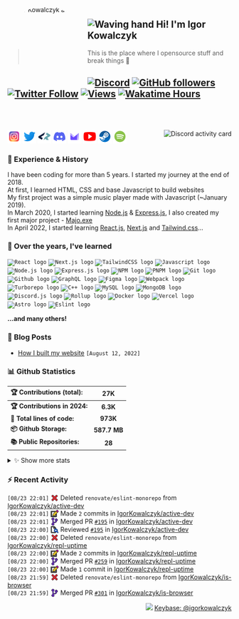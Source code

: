 <!-- ## Hi! I'm Igor Kowalczyk 🖐️ -->

<img width="170" height="170" align="left" style="float: left; margin: 0 10px 0 0; border-radius: 50%;" alt="Igor Kowalczyk avatar" src="https://github.com/IgorKowalczyk/igorkowalczyk/assets/49127376/e468b80c-5c77-4eb6-9d10-3718edf1bd9b">

## <img alt="Waving hand" width="26" height="26" src="https://raw.githubusercontent.com/igorkowalczyk/igorkowalczyk/master/src/images/wave.gif"> Hi! I'm Igor Kowalczyk

> This is the place where I opensource stuff and break things :rofl:<br>

## [![Discord](https://img.shields.io/discord/695282860399001640?color=333&label=Chat&logo=discord&logoColor=fff&style=flat-square)](https://igorkowalczyk.dev/discord) [![GitHub followers](https://img.shields.io/github/followers/igorkowalczyk?color=333&label=Follow&logo=github&logoColor=fff&style=flat-square)](https://github.com/IgorKowalczyk?tab=followers) [![Twitter Follow](https://img.shields.io/static/v1?message=Twitter&color=333&label=@majonezexe&logo=twitter&logoColor=fff&style=flat-square)](https://twitter.com/majonezexe) [![Views](https://github-views.deno.dev/api/badge/igorkowalczyk?style=flat&color=333&cache=none)](https://igorkowalczyk.dev) [![Wakatime Hours](https://wakatime-hours.deno.dev/api/badge?style=flat-square&color=333)](https://igorkowalczyk.dev)<br><br><br>

<a href="https://discord.com/users/544164729354977282">
 <img alt="Discord activity card" src="https://discord-activity.deno.dev/api/544164729354977282?idleMessage=Just%20chillin'%20at%20the%20moment&cache=none" align="right" />
</a>

<p align="left">
<code><a href="https://www.instagram.com/majonezexe/" target="_blank"><img src="https://github.com/igorkowalczyk/igorkowalczyk/blob/master/src/images/readme/svg/instagram.svg" alt="Instagram logo" width="30" height="30"/></a></code>
<code><a href="https://twitter.com/majonezexe" target="_blank"><img src="https://github.com/igorkowalczyk/igorkowalczyk/blob/master/src/images/readme/svg/twitter.svg" alt="Twitter logo" width="30" height="30"/></a></code>
<code><a href="https://profile.codersrank.io/user/igorkowalczyk/" target="_blank"><img src="https://github.com/igorkowalczyk/igorkowalczyk/blob/master/src/images/readme/png/codersrank.png" alt="Codersrank logo" width="30" height="30"/></a></code>
<code><a href="https://discord.com/users/544164729354977282" target="_blank"><img src="https://github.com/igorkowalczyk/igorkowalczyk/blob/master/src/images/readme/svg/discord.svg" alt="Discord logo" width="30" height="30"/></a></code>
<code><a href="mailto:majonezexe@protonmail.com" target="_blank"><img src="https://github.com/igorkowalczyk/igorkowalczyk/blob/master/src/images/readme/svg/protonmail.svg" alt="Email" width="30" height="30"/></a></code>
<code><a href="https://www.youtube.com/c/Majonezexe" target="_blank"><img src="https://github.com/igorkowalczyk/igorkowalczyk/blob/master/src/images/readme/svg/youtube.svg" alt="YouTube logo" width="30" height="30"/></a></code>
<code><a href="https://steamcommunity.com/id/m-exe/" target="_blank"><img src="https://github.com/igorkowalczyk/igorkowalczyk/blob/master/src/images/readme/svg/steam.svg" alt="Steam logo" width="30" height="30"/></a></code>
<code><a href="https://open.spotify.com/user/1w9osz9cvrop0cn3yd09di21x" target="_blank"><img src="https://github.com/igorkowalczyk/igorkowalczyk/blob/master/src/images/readme/svg/spotify.svg" alt="Spotify logo" width="30" height="30"/></a></code>
</p>

### 💪 Experience & History

I have been coding for more than 5 years. I started my journey at the end of 2018.\
At first, I learned HTML, CSS and base Javascript to build websites\
My first project was a simple music player made with Javascript (~January 2019).\
In March 2020, I started learning [Node.js](https://github.com/IgorKowalczyk?tab=repositories&q=&type=&language=javascript&sort=stargazers) & [Express.js](https://expressjs.com/), I also created my first major project - [Majo.exe](https://github.com/igorkowalczyk/majo.exe)\
In April 2022, I started learning [React.js](https://reactjs.org/), [Next.js](https://nextjs.org/) and [Tailwind.css](https://tailwindcss.com/)...

### 🧠 Over the years, I've learned

<code><img src="https://igorkowalczyk.dev/assets/tech/react.svg" height="30" width="30" alt="React logo"/></code>
<code><img src="https://igorkowalczyk.dev/assets/tech/next.svg" height="30" width="30" alt="Next.js logo"/></code>
<code><img src="https://igorkowalczyk.dev/assets/tech/tailwindcss.svg" height="30" width="30" alt="TailwindCSS logo"/></code>
<code><img src="https://igorkowalczyk.dev/assets/tech/javascript.svg" height="30" width="30" alt="Javascript logo"/></code>
<code><img src="https://igorkowalczyk.dev/assets/tech/nodejs.svg" height="30" width="30" alt="Node.js logo"/></code>
<code><img src="https://igorkowalczyk.dev/assets/tech/express.svg" height="30" width="30" alt="Express.js logo"/></code>
<code><img src="https://igorkowalczyk.dev/assets/tech/npm.svg" height="30" width="30" alt="NPM logo"/></code>
<code><img src="https://igorkowalczyk.dev/assets/tech/pnpm.svg" height="30" width="30" alt="PNPM logo"/></code>
<code><img src="https://igorkowalczyk.dev/assets/tech/git.svg" height="30" width="30" alt="Git logo"/></code>
<code><img src="https://igorkowalczyk.dev/assets/tech/github.svg" height="30" width="30" alt="Github logo"/></code>
<code><img src="https://igorkowalczyk.dev/assets/tech/graphql.svg" height="30" width="30" alt="GraphQL logo"/></code>
<code><img src="https://igorkowalczyk.dev/assets/tech/figma.svg" height="30" width="30" alt="Figma logo"/></code>
<code><img src="https://igorkowalczyk.dev/assets/tech/webpack.svg" height="30" width="30" alt="Webpack logo"/></code>
<code><img src="https://igorkowalczyk.dev/assets/tech/turborepo.svg" height="30" width="30" alt="Turborepo logo"/></code>
<code><img src="https://igorkowalczyk.dev/assets/tech/cpp.svg" height="30" width="30" alt="C++ logo"/></code>
<code><img src="https://igorkowalczyk.dev/assets/tech/mysql.svg" height="30" width="30" alt="MySQL logo"/></code>
<code><img src="https://igorkowalczyk.dev/assets/tech/mongodb.svg" height="30" width="30" alt="MongoDB logo"/></code>
<code><img src="https://igorkowalczyk.dev/assets/tech/discordjs.svg" height="30" width="30" alt="Discord.js logo"/></code>
<code><img src="https://igorkowalczyk.dev/assets/tech/rollup.svg" height="30" width="30" alt="Rollup logo"/></code>
<code><img src="https://igorkowalczyk.dev/assets/tech/docker.svg" height="30" width="30" alt="Docker logo"/></code>
<code><img src="https://igorkowalczyk.dev/assets/tech/vercel.svg" height="30" width="30" alt="Vercel logo"/></code>
<code><img src="https://igorkowalczyk.dev/assets/tech/astro.svg" height="30" width="30" alt="Astro logo"/></code>
<code><img src="https://igorkowalczyk.dev/assets/tech/eslint.svg" height="30" width="30" alt="Eslint logo"/></code>

**...and many others!**

### 📕 Blog Posts

<!-- START_SECTION:feed -->
- [How I built my website](https://igorkowalczyk.dev/blog/how-i-built-my-website) `[August 12, 2022]`
<!-- Posts last updated on Sat Aug 24 2024 07:20:17 GMT+0000 (Coordinated Universal Time) -->
<!-- END_SECTION:feed -->

### 📊 Github Statistics

<!--START_SECTION:wakatime-->
| 🏆 Contributions (total):     |      27K     |
| :---------------------------- | :----------: |
| **🏆 Contributions in 2024:** |   **6.3K**   |
| **📝 Total lines of code:**   |   **973K**   |
| **📦 Github Storage:**        | **587.7 MB** |
| **📚 Public Repositories:**   |    **28**    |

<details><summary>✨ Show more stats</summary>

#### 📅 I work mostly during the night

```text
🌞 Morning   576 commits   [███████░░░░░░░░░░░░░░░░░░]   28.69%
🌆 Daytime   699 commits   [████████░░░░░░░░░░░░░░░░░]   34.81%
🌃 Evening   672 commits   [████████░░░░░░░░░░░░░░░░░]   33.47%
🌙 Night     61 commits    [░░░░░░░░░░░░░░░░░░░░░░░░░]   3.04%
```

#### 📅 I'm most productive on Monday

```text
Sunday      195 commits   [██░░░░░░░░░░░░░░░░░░░░░░░]   9.71%
Monday      387 commits   [████░░░░░░░░░░░░░░░░░░░░░]   19.27%
Tuesday     349 commits   [████░░░░░░░░░░░░░░░░░░░░░]   17.38%
Wednesday   277 commits   [███░░░░░░░░░░░░░░░░░░░░░░]   13.79%
Thursday    264 commits   [███░░░░░░░░░░░░░░░░░░░░░░]   13.15%
Friday      264 commits   [███░░░░░░░░░░░░░░░░░░░░░░]   13.15%
Saturday    272 commits   [███░░░░░░░░░░░░░░░░░░░░░░]   13.55%
```

#### 📊 Weekly work stats (last 7 days)

```text
💬 Programming Languages:
TypeScript   [23 hrs 59 mins]   [█████████████░░░░░░░░░░░░]   55.97%
JavaScript   [10 hrs 6 mins]    [█████░░░░░░░░░░░░░░░░░░░░]   23.56%
YAML         [3 hrs 36 mins]    [██░░░░░░░░░░░░░░░░░░░░░░░]   8.44%
JSON         [3 hrs 16 mins]    [█░░░░░░░░░░░░░░░░░░░░░░░░]   7.64%
Markdown     [50 mins]          [░░░░░░░░░░░░░░░░░░░░░░░░░]   1.97%
Other        [1h 2m]            [░░░░░░░░░░░░░░░░░░░░░░░░░]   2.41%

💻 Operating Systems:
Linux        [42 hrs 52 mins]  [█████████████████████████]   100.00%
```

</details>
<!-- Wakatime last updated on Sat Aug 24 2024 07:20:29 GMT+0000 (Coordinated Universal Time) -->
<!--END_SECTION:wakatime-->

### :zap: Recent Activity

<!--START_SECTION:activity-->
`[08/23 22:01]` <a href="https://github.com/igorkowalczyk" title="❌"><img alt="❌" src="https://github.com/igorkowalczyk/igorkowalczyk/raw/master/src/images/icons/delete.png" align="top" height="18"></a> Deleted `renovate/eslint-monorepo` from [IgorKowalczyk/active-dev](https://github.com/IgorKowalczyk/active-dev)<br/>`[08/23 22:01]` <a href="https://github.com/igorkowalczyk" title="📝"><img alt="📝" src="https://github.com/igorkowalczyk/igorkowalczyk/raw/master/src/images/icons/commit.png" align="top" height="18"></a> Made `2` commits in [IgorKowalczyk/active-dev](https://github.com/IgorKowalczyk/active-dev)<br/>`[08/23 22:01]` <a href="https://github.com/igorkowalczyk" title="🎉"><img alt="🎉" src="https://github.com/igorkowalczyk/igorkowalczyk/raw/master/src/images/icons/merge.png" align="top" height="18"></a> Merged PR [`#195`](https://github.com/IgorKowalczyk/active-dev/pull/195 'Update dependency eslint to v9.9.1') in [IgorKowalczyk/active-dev](https://github.com/IgorKowalczyk/active-dev)<br/>`[08/23 22:00]` <a href="https://github.com/igorkowalczyk" title="🔍"><img alt="🔍" src="https://github.com/igorkowalczyk/igorkowalczyk/raw/master/src/images/icons/review.png" align="top" height="18"></a> Reviewed [`#195`](https://github.com/IgorKowalczyk/active-dev/pull/195 'Update dependency eslint to v9.9.1') in [IgorKowalczyk/active-dev](https://github.com/IgorKowalczyk/active-dev)<br/>`[08/23 22:00]` <a href="https://github.com/igorkowalczyk" title="❌"><img alt="❌" src="https://github.com/igorkowalczyk/igorkowalczyk/raw/master/src/images/icons/delete.png" align="top" height="18"></a> Deleted `renovate/eslint-monorepo` from [IgorKowalczyk/repl-uptime](https://github.com/IgorKowalczyk/repl-uptime)<br/>`[08/23 22:00]` <a href="https://github.com/igorkowalczyk" title="📝"><img alt="📝" src="https://github.com/igorkowalczyk/igorkowalczyk/raw/master/src/images/icons/commit.png" align="top" height="18"></a> Made `2` commits in [IgorKowalczyk/repl-uptime](https://github.com/IgorKowalczyk/repl-uptime)<br/>`[08/23 22:00]` <a href="https://github.com/igorkowalczyk" title="🎉"><img alt="🎉" src="https://github.com/igorkowalczyk/igorkowalczyk/raw/master/src/images/icons/merge.png" align="top" height="18"></a> Merged PR [`#259`](https://github.com/IgorKowalczyk/repl-uptime/pull/259 'Update dependency eslint to v9.9.1') in [IgorKowalczyk/repl-uptime](https://github.com/IgorKowalczyk/repl-uptime)<br/>`[08/23 22:00]` <a href="https://github.com/igorkowalczyk" title="📝"><img alt="📝" src="https://github.com/igorkowalczyk/igorkowalczyk/raw/master/src/images/icons/commit.png" align="top" height="18"></a> Made `1` commit in [IgorKowalczyk/repl-uptime](https://github.com/IgorKowalczyk/repl-uptime)<br/>`[08/23 21:59]` <a href="https://github.com/igorkowalczyk" title="❌"><img alt="❌" src="https://github.com/igorkowalczyk/igorkowalczyk/raw/master/src/images/icons/delete.png" align="top" height="18"></a> Deleted `renovate/eslint-monorepo` from [IgorKowalczyk/is-browser](https://github.com/IgorKowalczyk/is-browser)<br/>`[08/23 21:59]` <a href="https://github.com/igorkowalczyk" title="🎉"><img alt="🎉" src="https://github.com/igorkowalczyk/igorkowalczyk/raw/master/src/images/icons/merge.png" align="top" height="18"></a> Merged PR [`#301`](https://github.com/IgorKowalczyk/is-browser/pull/301 'Update dependency eslint to v9.9.1') in [IgorKowalczyk/is-browser](https://github.com/IgorKowalczyk/is-browser)
<!-- Activity last updated on Sat Aug 24 2024 07:20:18 GMT+0000 (Coordinated Universal Time) -->
<!--END_SECTION:activity-->

<p align="right"><img src="https://keybase.io/images/icons/icon-keybase-logo-48@2x.png" width="18px"/> <a href="https://keybase.io/igorkowalczyk">Keybase: @igorkowalczyk</a></p>